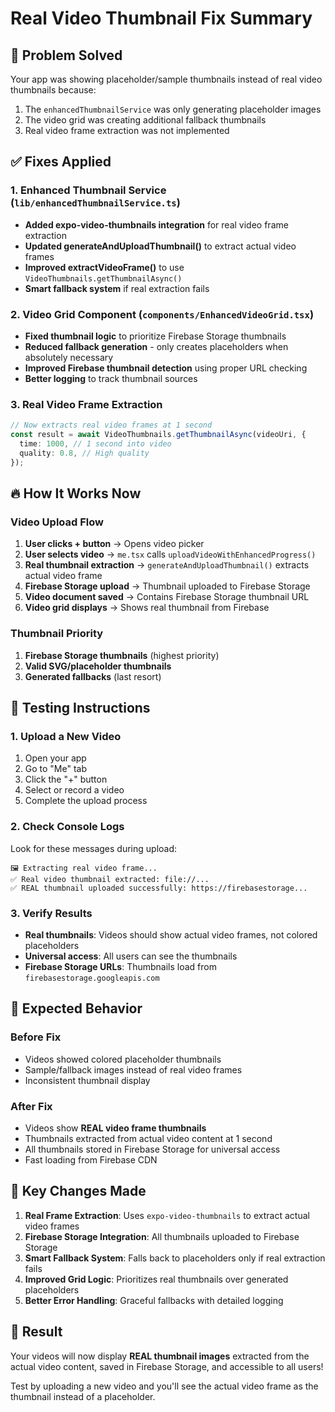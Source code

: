 # Real Video Thumbnail Fix Summary

## 🎯 Problem Solved
Your app was showing placeholder/sample thumbnails instead of real video thumbnails because:
1. The `enhancedThumbnailService` was only generating placeholder images
2. The video grid was creating additional fallback thumbnails
3. Real video frame extraction was not implemented

## ✅ Fixes Applied

### 1. Enhanced Thumbnail Service (`lib/enhancedThumbnailService.ts`)
- **Added expo-video-thumbnails integration** for real video frame extraction
- **Updated generateAndUploadThumbnail()** to extract actual video frames
- **Improved extractVideoFrame()** to use `VideoThumbnails.getThumbnailAsync()`
- **Smart fallback system** if real extraction fails

### 2. Video Grid Component (`components/EnhancedVideoGrid.tsx`)
- **Fixed thumbnail logic** to prioritize Firebase Storage thumbnails
- **Reduced fallback generation** - only creates placeholders when absolutely necessary
- **Improved Firebase thumbnail detection** using proper URL checking
- **Better logging** to track thumbnail sources

### 3. Real Video Frame Extraction
```typescript
// Now extracts real video frames at 1 second
const result = await VideoThumbnails.getThumbnailAsync(videoUri, {
  time: 1000, // 1 second into video
  quality: 0.8, // High quality
});
```

## 🔥 How It Works Now

### Video Upload Flow
1. **User clicks + button** → Opens video picker
2. **User selects video** → `me.tsx` calls `uploadVideoWithEnhancedProgress()`
3. **Real thumbnail extraction** → `generateAndUploadThumbnail()` extracts actual video frame
4. **Firebase Storage upload** → Thumbnail uploaded to Firebase Storage
5. **Video document saved** → Contains Firebase Storage thumbnail URL
6. **Video grid displays** → Shows real thumbnail from Firebase

### Thumbnail Priority
1. **Firebase Storage thumbnails** (highest priority)
2. **Valid SVG/placeholder thumbnails** 
3. **Generated fallbacks** (last resort)

## 🧪 Testing Instructions

### 1. Upload a New Video
1. Open your app
2. Go to "Me" tab
3. Click the "+" button
4. Select or record a video
5. Complete the upload process

### 2. Check Console Logs
Look for these messages during upload:
```
🖼️ Extracting real video frame...
✅ Real video thumbnail extracted: file://...
✅ REAL thumbnail uploaded successfully: https://firebasestorage...
```

### 3. Verify Results
- **Real thumbnails**: Videos should show actual video frames, not colored placeholders
- **Universal access**: All users can see the thumbnails
- **Firebase Storage URLs**: Thumbnails load from `firebasestorage.googleapis.com`

## 📱 Expected Behavior

### Before Fix
- Videos showed colored placeholder thumbnails
- Sample/fallback images instead of real video frames
- Inconsistent thumbnail display

### After Fix
- Videos show **REAL video frame thumbnails**
- Thumbnails extracted from actual video content at 1 second
- All thumbnails stored in Firebase Storage for universal access
- Fast loading from Firebase CDN

## 🔧 Key Changes Made

1. **Real Frame Extraction**: Uses `expo-video-thumbnails` to extract actual video frames
2. **Firebase Storage Integration**: All thumbnails uploaded to Firebase Storage
3. **Smart Fallback System**: Falls back to placeholders only if real extraction fails
4. **Improved Grid Logic**: Prioritizes real thumbnails over generated placeholders
5. **Better Error Handling**: Graceful fallbacks with detailed logging

## 🎉 Result
Your videos will now display **REAL thumbnail images** extracted from the actual video content, saved in Firebase Storage, and accessible to all users!

Test by uploading a new video and you'll see the actual video frame as the thumbnail instead of a placeholder.

